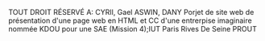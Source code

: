 TOUT DROIT RÉSERVÉ A: CYRIl, Gael ASWIN, DANY
Porjet de site web de présentation d'une page web en HTML et CC d'une entrerpise imaginaire nommée KDOU pour une SAE (Mission 4);IUT Paris Rives De Seine
PROUT
